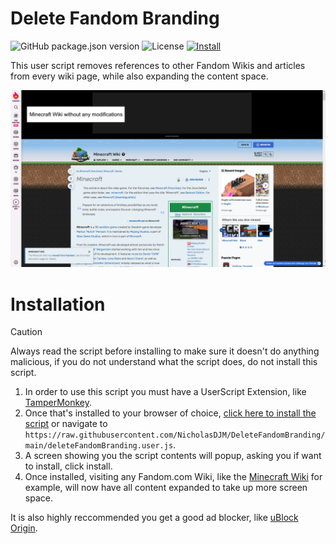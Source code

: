 # Delete Fandom Branding

![GitHub package.json version](https://img.shields.io/github/package-json/v/NicholasDJM/DeleteFandomBranding?style=plastic) ![License](https://img.shields.io/github/license/NicholasDJM/DeleteFandomBranding?style=plastic) [![Install](https://img.shields.io/static/v1?label=&message=Click%20here%20to%20install&color=blue&style=plastic)](https://raw.githubusercontent.com/NicholasDJM/DeleteFandomBranding/main/deleteFandomBranding.user.js)

This user script removes references to other Fandom Wikis and articles from every wiki page, while also expanding the content space.

![Before and After](src/BeforeAndAfter.webp)

# Installation
> [!CAUTION]
> Always read the script before installing to make sure it doesn't do anything malicious, if you do not understand what the script does, do not install this script.
1. In order to use this script you must have a UserScript Extension, like [TamperMonkey](https://tampermonkey.net).  
2. Once that's installed to your browser of choice, [click here to install the script](https://raw.githubusercontent.com/NicholasDJM/DeleteFandomBranding/main/deleteFandomBranding.user.js) or navigate to `https://raw.githubusercontent.com/NicholasDJM/DeleteFandomBranding/main/deleteFandomBranding.user.js`.
3. A screen showing you the script contents will popup, asking you if want to install, click install.
4. Once installed, visiting any Fandom.com Wiki, like the [Minecraft Wiki](https://minecraft.fandom.com) for example, will now have all content expanded to take up more screen space.

It is also highly reccommended you get a good ad blocker, like [uBlock Origin](https://github.com/gorhill/uBlock/releases).
